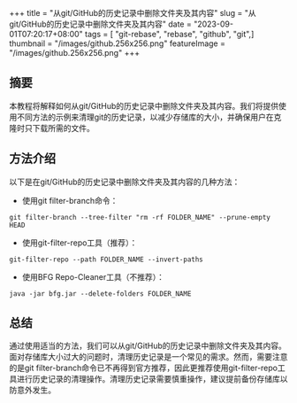 +++
title = "从git/GitHub的历史记录中删除文件夹及其内容"
slug = "从git/GitHub的历史记录中删除文件夹及其内容"
date = "2023-09-01T07:20:17+08:00"
tags = [ "git-rebase", "rebase", "github", "git",]
thumbnail = "/images/github.256x256.png"
featureImage = "/images/github.256x256.png"
+++


## 摘要

本教程将解释如何从git/GitHub的历史记录中删除文件夹及其内容。我们将提供使用不同方法的示例来清理git的历史记录，以减少存储库的大小，并确保用户在克隆时只下载所需的文件。

## 方法介绍

以下是在git/GitHub的历史记录中删除文件夹及其内容的几种方法：

- 使用git filter-branch命令：

```shell
git filter-branch --tree-filter "rm -rf FOLDER_NAME" --prune-empty HEAD
```

- 使用git-filter-repo工具（推荐）：

```shell
git-filter-repo --path FOLDER_NAME --invert-paths
```

- 使用BFG Repo-Cleaner工具（不推荐）：

```shell
java -jar bfg.jar --delete-folders FOLDER_NAME
```

## 总结

通过使用适当的方法，我们可以从git/GitHub的历史记录中删除文件夹及其内容。面对存储库大小过大的问题时，清理历史记录是一个常见的需求。然而，需要注意的是git filter-branch命令已不再得到官方推荐，因此更推荐使用git-filter-repo工具进行历史记录的清理操作。清理历史记录需要慎重操作，建议提前备份存储库以防意外发生。


